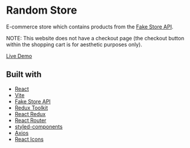 # Random Store

E-commerce store which contains products from the [Fake Store API](https://fakestoreapi.com/).

NOTE: This website does not have a checkout page (the checkout button within the shopping cart is for aesthetic purposes only).

[Live Demo](https://thomasmdevelopment.github.io/random-store/)

## Built with

- [React](https://reactjs.org/)
- [Vite](https://vitejs.dev/)
- [Fake Store API](https://fakestoreapi.com/)
- [Redux Toolkit](https://redux-toolkit.js.org/)
- [React Redux](https://react-redux.js.org/)
- [React Router](https://reactrouter.com/en/main)
- [styled-components](https://styled-components.com/)
- [Axios](https://axios-http.com/)
- [React Icons](https://react-icons.github.io/react-icons/)